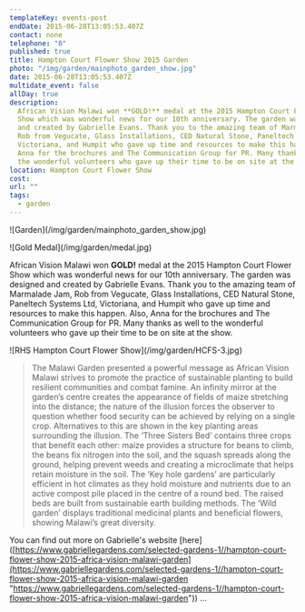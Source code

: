 ```yaml
---
templateKey: events-post
endDate: 2015-06-28T13:05:53.407Z
contact: none
telephone: "0"
published: true
title: Hampton Court Flower Show 2015 Garden
photo: "/img/garden/mainphoto_garden_show.jpg"
date: 2015-06-28T13:05:53.407Z
multidate_event: false
allDay: true
description:
  African Vision Malawi won **GOLD!** medal at the 2015 Hampton Court Flower
  Show which was wonderful news for our 10th anniversary. The garden was designed
  and created by Gabrielle Evans. Thank you to the amazing team of Marmalade Jam,
  Rob from Vegucate, Glass Installations, CED Natural Stone, Paneltech Systems Ltd,
  Victoriana, and Humpit who gave up time and resources to make this happen. Also,
  Anna for the brochures and The Communication Group for PR. Many thanks as well to
  the wonderful volunteers who gave up their time to be on site at the show.
location: Hampton Court Flower Show
cost:
url: ""
tags:
  - garden
---
```


!\[Garden\](/img/garden/mainphoto_garden_show.jpg)

!\[Gold Medal\](/img/garden/medal.jpg)

African Vision Malawi won **GOLD!** medal at the 2015 Hampton Court Flower Show which was wonderful news for our 10th anniversary. The garden was designed and created by Gabrielle Evans. Thank you to the amazing team of Marmalade Jam, Rob from Vegucate, Glass Installations, CED Natural Stone, Paneltech Systems Ltd, Victoriana, and Humpit who gave up time and resources to make this happen. Also, Anna for the brochures and The Communication Group for PR. Many thanks as well to the wonderful volunteers who gave up their time to be on site at the show.

!\[RHS Hampton Court Flower Show\](/img/garden/HCFS-3.jpg)

> The Malawi Garden presented a powerful message as African Vision Malawi strives to promote the practice of sustainable planting to build resilient communities and combat famine. An infinity mirror at the garden’s centre creates the appearance of fields of maize stretching into the distance; the nature of the illusion forces the observer to question whether food security can be achieved by relying on a single crop. Alternatives to this are shown in the key planting areas surrounding the illusion. The ‘Three Sisters Bed’ contains three crops that benefit each other: maize provides a structure for beans to climb, the beans fix nitrogen into the soil, and the squash spreads along the ground, helping prevent weeds and creating a microclimate that helps retain moisture in the soil. The ‘Key hole gardens’ are particularly efficient in hot climates as they hold moisture and nutrients due to an active compost pile placed in the centre of a round bed. The raised beds are built from sustainable earth building methods. The ‘Wild garden’ displays traditional medicinal plants and beneficial flowers, showing Malawi’s great diversity.

You can find out more on Gabrielle's website \[here\]([https://www.gabriellegardens.com/selected-gardens-1//hampton-court-flower-show-2015-africa-vision-malawi-garden](https://www.gabriellegardens.com/selected-gardens-1//hampton-court-flower-show-2015-africa-vision-malawi-garden "https://www.gabriellegardens.com/selected-gardens-1//hampton-court-flower-show-2015-africa-vision-malawi-garden")) …
